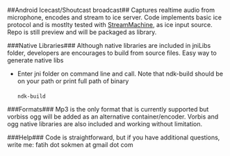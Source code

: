 ##Android Icecast/Shoutcast broadcast##
Captures realtime audio from microphone, encodes and stream to ice server. 
Code implements basic ice protocol and is mostlty tested with <a href="https://github.com/StreamMachine/StreamMachine">StreamMachine</a>, as ice input source.
Repo is still preview and will be packaged as library.

###Native Libraries###
Although native libraries are included in jniLibs folder, developers are encourages to build from source files. Easy way to generate native libs<br>
* Enter jni folder on command line and call. Note that ndk-build should be on your path or print full path of binary<br><br>
<code>ndk-build</code>


###Formats###
Mp3 is the only format that is currently supported but vorbiss ogg will be added as an alternative container/encoder. Vorbis and ogg native libraries are also included and working without limitation.

###Help###
Code is straightforward, but if you have additional questions, write me: fatih dot sokmen at gmail dot com 



